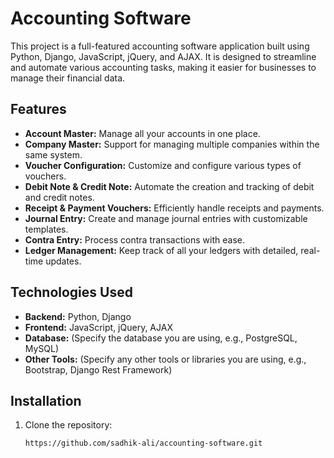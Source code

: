 # Accounting Software

This project is a full-featured accounting software application built using Python, Django, JavaScript, jQuery, and AJAX. It is designed to streamline and automate various accounting tasks, making it easier for businesses to manage their financial data.

## Features

- **Account Master:** Manage all your accounts in one place.
- **Company Master:** Support for managing multiple companies within the same system.
- **Voucher Configuration:** Customize and configure various types of vouchers.
- **Debit Note & Credit Note:** Automate the creation and tracking of debit and credit notes.
- **Receipt & Payment Vouchers:** Efficiently handle receipts and payments.
- **Journal Entry:** Create and manage journal entries with customizable templates.
- **Contra Entry:** Process contra transactions with ease.
- **Ledger Management:** Keep track of all your ledgers with detailed, real-time updates.

## Technologies Used

- **Backend:** Python, Django
- **Frontend:** JavaScript, jQuery, AJAX
- **Database:** (Specify the database you are using, e.g., PostgreSQL, MySQL)
- **Other Tools:** (Specify any other tools or libraries you are using, e.g., Bootstrap, Django Rest Framework)

## Installation

1. Clone the repository:
   ```bash
   https://github.com/sadhik-ali/accounting-software.git
